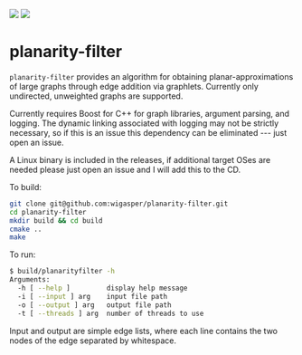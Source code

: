 ![](https://github.com/wigasper/planarity-filter/workflows/build/badge.svg) ![](https://github.com/wigasper/planarity-filter/workflows/deploy/badge.svg)

# planarity-filter

`planarity-filter` provides an algorithm for obtaining planar-approximations of 
large graphs through edge addition via graphlets. Currently only undirected, unweighted
graphs are supported.

Currently requires Boost for C++ for graph libraries, argument parsing, and logging. 
The dynamic linking associated with logging may not be strictly necessary, so if this is an issue
this dependency can be eliminated --- just open an issue.

A Linux binary is included in the releases, if additional target OSes are needed please just 
open an issue and I will add this to the CD.

To build:

```bash
git clone git@github.com:wigasper/planarity-filter.git
cd planarity-filter
mkdir build && cd build
cmake ..
make
```

To run:

```bash
$ build/planarityfilter -h
Arguments:
  -h [ --help ]         display help message
  -i [ --input ] arg    input file path
  -o [ --output ] arg   output file path
  -t [ --threads ] arg  number of threads to use
```

Input and output are simple edge lists, where each line contains the two 
nodes of the edge separated by whitespace. 
